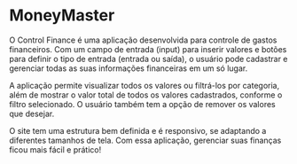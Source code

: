 # MoneyMaster
O Control Finance é uma aplicação desenvolvida para controle de gastos financeiros. Com um campo de entrada (input) para inserir valores e botões para definir o tipo de entrada (entrada ou saída), o usuário pode cadastrar e gerenciar todas as suas informações financeiras em um só lugar.

A aplicação permite visualizar todos os valores ou filtrá-los por categoria, além de mostrar o valor total de todos os valores cadastrados, conforme o filtro selecionado. O usuário também tem a opção de remover os valores que desejar.

O site tem uma estrutura bem definida e é responsivo, se adaptando a diferentes tamanhos de tela.
Com essa aplicação, gerenciar suas finanças ficou mais fácil e prático!

